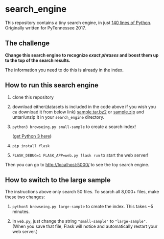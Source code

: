 # search_engine

This repository contains a tiny search engine, in just
[140 lines of Python](https://github.com/jorendorff/tinysearch/blob/master/tiny.py).
Originally written for PyTennessee 2017.


## The challenge

**Change this search engine to recognize *exact phrases*
and boost them up to the top of the search results.**

The information you need to do this is already in the index.


## How to run this search engine

1.  clone this repository

2.  download either(datasets is included in the code above if you wish you ca download it from below link)
    [sample.tar.bz2](https://www.dropbox.com/s/uk5ns6u597z1rwp/sample.tar.bz2?dl=1)
    or
    [sample.zip](https://www.dropbox.com/s/cn6n2xjjyyz3c13/sample.zip?dl=1)
    and untar/unzip it in your `search_engine` directory.

3.  `python3 browseing.py small-sample`
    to create a search index!

    ([get Python 3 here](https://www.python.org/downloads/))

4.  `pip install flask`

5.  `FLASK_DEBUG=1 FLASK_APP=web.py flask run`
    to start the web server!

Then you can go to <http://localhost:5000/> to see the toy search engine.


## How to switch to the large sample

The instructions above only search 50 files.
To search all 8,000+ files, make these two changes:

1.  `python3 browseing.py large-sample`
    to create the index. This takes ~5 minutes.

2.  In `web.py`, just change the string `"small-sample"` to `"large-sample"`.
    (When you save that file, Flask will notice
    and automatically restart your web server.)

